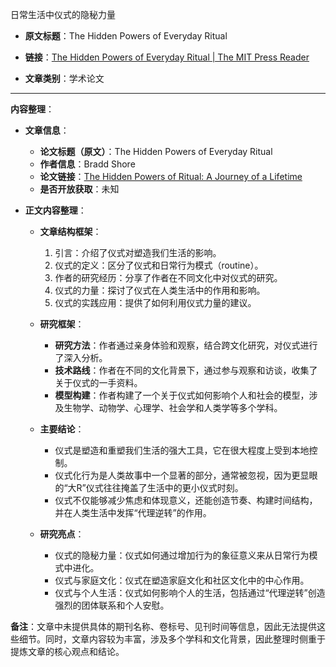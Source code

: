 日常生活中仪式的隐秘力量
- **原文标题**：The Hidden Powers of Everyday Ritual
- **链接**：[The Hidden Powers of Everyday Ritual | The MIT Press Reader](https://thereader.mitpress.mit.edu/the-hidden-powers-of-everyday-rituals/)

- **文章类别**：学术论文

---
**内容整理**：
- **文章信息**：
  - **论文标题（原文）**：The Hidden Powers of Everyday Ritual
  - **作者信息**：Bradd Shore
  - **论文链接**：[The Hidden Powers of Ritual: A Journey of a Lifetime](https://mitpress.mit.edu/9780262546584/the-hidden-powers-of-ritual/)
  - **是否开放获取**：未知

- **正文内容整理**：
  - **文章结构框架**：
    1. 引言：介绍了仪式对塑造我们生活的影响。
    2. 仪式的定义：区分了仪式和日常行为模式（routine）。
    3. 作者的研究经历：分享了作者在不同文化中对仪式的研究。
    4. 仪式的力量：探讨了仪式在人类生活中的作用和影响。
    5. 仪式的实践应用：提供了如何利用仪式力量的建议。

  - **研究框架**：
    - **研究方法**：作者通过亲身体验和观察，结合跨文化研究，对仪式进行了深入分析。
    - **技术路线**：作者在不同的文化背景下，通过参与观察和访谈，收集了关于仪式的一手资料。
    - **模型构建**：作者构建了一个关于仪式如何影响个人和社会的模型，涉及生物学、动物学、心理学、社会学和人类学等多个学科。

  - **主要结论**：
    - 仪式是塑造和重塑我们生活的强大工具，它在很大程度上受到本地控制。
    - 仪式化行为是人类故事中一个显著的部分，通常被忽视，因为更显眼的“大R”仪式往往掩盖了生活中的更小仪式时刻。
    - 仪式不仅能够减少焦虑和体现意义，还能创造节奏、构建时间结构，并在人类生活中发挥“代理逆转”的作用。

  - **研究亮点**：
    - 仪式的隐秘力量：仪式如何通过增加行为的象征意义来从日常行为模式中进化。
    - 仪式与家庭文化：仪式在塑造家庭文化和社区文化中的中心作用。
    - 仪式与个人生活：仪式如何影响个人的生活，包括通过“代理逆转”创造强烈的团体联系和个人安慰。

**备注**：文章中未提供具体的期刊名称、卷标号、见刊时间等信息，因此无法提供这些细节。同时，文章内容较为丰富，涉及多个学科和文化背景，因此整理时侧重于提炼文章的核心观点和结论。